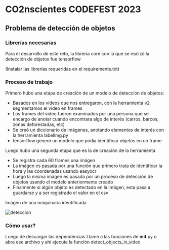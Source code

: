 # CO2nscientes CODEFEST 2023

## Problema de detección de objetos

### Librerías necesarias

Para el desarrollo de este reto, la libreria core con la que se realizó la detección de objetos fue tensorflow

(Instalar las librerias requeridas en el requirements.txt)

### Proceso de trabajo

Primero hubo una etapa de creación de un modelo de detección de objetos:
- Basados en los videos que nos entregaron, con la herramienta v2 segmentamos el video en frames
- Los frames del video fueron examinados por una persona que se encargo de anotar cuando encontrara algo de interés (carros, barcos, zonas deforestadas, etc)
- Se creó un diccionario de imágenes, anotando elementos de interés con la herramienta labelImg.py
- tensorflow generó un modelo que podía identificar objetos en un frame

Luego hubo una segunda etapa que es la de creación de la herramienta
- Se registra cada 60 frames una imágen
- La imágen es pasada por una función que primero trata de identificar la hora y las coordenadas usando easyocr
- Luego la misma imágen es pasada por un proceso de detección de objetos usando el modelo anteriormente creado
- Finalmente si algún objeto es detectado en la imágen, esta pasa a guardarse y a ser registrado el valor en el csv

Imágen de una máquinaria identificada

![deteccion](assets/detección.png)

### Cómo usar?

Luego de descargar las dependencias
Llame a las funciones de __init__.py o abra ese archivo y ahí ejecute la función detect_objects_in_video
